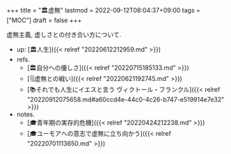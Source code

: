 +++
title = "🏛虚無"
lastmod = 2022-09-12T08:04:37+09:00
tags = ["MOC"]
draft = false
+++

虚無主義, 虚しさとの付き合い方について.

-   up: [🏛人生]({{< relref "20220612212959.md" >}})
-   refs.
    -   [🏛自分への優しさ]({{< relref "20220715185133.md" >}})
    -   [🗒虚無との戦い]({{< relref "20220621192745.md" >}})
    -   [📚それでも人生にイエスと言う ヴィクトール・フランクル]({{< relref "20220912075658.md#a60ccd4e-44c0-4c26-b747-e519914e7e32" >}})
-   notes.
    -   [🎓青年期の実存的危機]({{< relref "20220424212238.md" >}})
    -   [🎓ユーモアへの意志で虚無に立ち向かう]({{< relref "20220701113650.md" >}})
